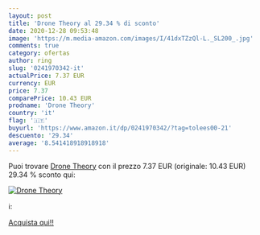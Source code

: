 ```yaml
---
layout: post
title: 'Drone Theory al 29.34 % di sconto'
date: 2020-12-28 09:53:48
image: 'https://m.media-amazon.com/images/I/41dxTZzQl-L._SL200_.jpg'
comments: true
category: ofertas
author: ring
slug: '0241970342-it'
actualPrice: 7.37 EUR
currency: EUR
price: 7.37
comparePrice: 10.43 EUR
prodname: 'Drone Theory'
country: 'it'
flag: '🇮🇹'
buyurl: 'https://www.amazon.it/dp/0241970342/?tag=tolees00-21'
descuento: '29.34'
average: '8.541418918918918'
---
```


Puoi trovare [Drone Theory](https://www.amazon.it/dp/0241970342/?tag=tolees00-21) con il prezzo 7.37 EUR (originale: 10.43 EUR) 29.34 % sconto qui:

[![Drone Theory](https://m.media-amazon.com/images/I/41dxTZzQl-L._SL200_.jpg)](https://www.amazon.it/dp/0241970342/?tag=tolees00-21)

ℹ️:


[Acquista qui!!](https://www.amazon.it/dp/0241970342/?tag=tolees00-21)
